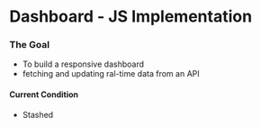 # Dashboard - JS Implementation

### The Goal

- To build a responsive dashboard
- fetching and updating ral-time data from an API

#### Current Condition

- Stashed
